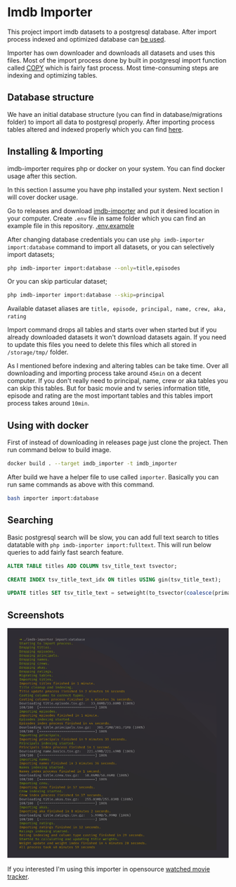 # Imdb Importer

This project import imdb datasets to a postgresql database. After import process indexed and optimized database can [be used](/docs/schema.md).

Importer has own downloader and downloads all datasets and uses this files. Most of the import process done by built in postgresql import function called [COPY](https://www.postgresql.org/docs/9.2/sql-copy.html) which is fairly fast process. Most time-consuming steps are indexing and optimizing tables.

## Database structure

We have an initial database structure (you can find in database/migrations folder) to import all data to postgresql properly. After importing process tables altered and indexed properly which you can find [here](/docs/schema.md).

## Installing & Importing

imdb-importer requires php or docker on your system. You can find docker usage after this section.

In this section I assume you have php installed your system. Next section I will cover docker usage.

Go to releases and download [imdb-importer](https://github.com/hakanersu/imdb-importer/releases/download/0.2.0/imdb-importer) and put it desired location in your computer. Create `.env` file in same folder which you can find an example file in this repository.  [.env.example](https://github.com/hakanersu/imdb-importer/blob/master/.env.example)

After changing database credentials you can use `php imdb-importer import:database` command to import all datasets, or you can selectively import datasets;

```bash
php imdb-importer import:database --only=title,episodes
```

Or you can skip particular dataset;

```bash
php imdb-importer import:database --skip=principal
```

Available dataset aliases are `title, episode, principal, name, crew, aka, rating`

Import command drops all tables and starts over when started but if you already downloaded datasets it won't download datasets again. If you need to update this files you need to delete this files which all stored in `/storage/tmp/` folder.

As I mentioned before indexing and altering tables can be take time. Over all downloading and importing process take around `45min` on a decent computer. If you don't really need to principal, name, crew or aka tables you can skip this tables. But for basic movie and tv series information title, episode and rating are the most important tables and this tables import process takes around `10min`.

## Using with docker

First of instead of downloading in releases page just clone the project. Then run command below to build image.

```bash
docker build . --target imdb_importer -t imdb_importer
```

After build we have a helper file to use called `importer`. Basically you can run same commands as above with this command.

```bash
bash importer import:database
```

## Searching

Basic postgresql search will be slow, you can add full text search to titles datatable with `php imdb-importer import:fulltext`. This will run below queries to add fairly fast search feature.

```sql
ALTER TABLE titles ADD COLUMN tsv_title_text tsvector;
```


```sql
CREATE INDEX tsv_title_text_idx ON titles USING gin(tsv_title_text);
```

```sql
UPDATE titles SET tsv_title_text = setweight(to_tsvector(coalesce(primary_title,'')), 'A') || setweight(to_tsvector(coalesce(original_title,'')), 'B');
```

## Screenshots

![plot](./docs/screenshot.png)

If you interested I'm using this importer in opensource [watched movie tracker](https://github.com/hakanersu/iwatched).
